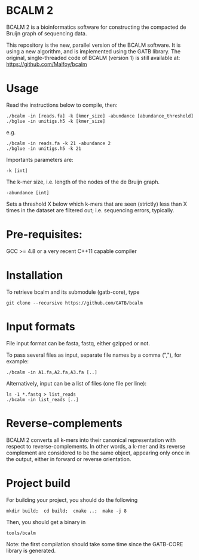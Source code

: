 # BCALM 2

BCALM 2 is a bioinformatics software for constructing the compacted de Bruijn graph of sequencing data.

This repository is the new, parallel version of the BCALM software.
It is using a new algorithm, and is implemented using the GATB library. 
The original, single-threaded code of BCALM (version 1) is still available at: https://github.com/Malfoy/bcalm

# Usage

Read the instructions below to compile, then:

    ./bcalm -in [reads.fa] -k [kmer_size] -abundance [abundance_threshold]
    ./bglue -in unitigs.h5 -k [kmer_size]
  
e.g.

    ./bcalm -in reads.fa -k 21 -abundance 2
    ./bglue -in unitigs.h5 -k 21

Importants parameters are:

    -k [int]
    
The k-mer size, i.e. length of the nodes of the de Bruijn graph.

    -abundance [int]

Sets a threshold X below which k-mers that are seen (strictly) less than X times in the dataset are filtered out; i.e. sequencing errors, typically.

# Pre-requisites:

GCC >= 4.8 or a very recent C++11 capable compiler

# Installation

To retrieve bcalm and its submodule (gatb-core), type

    git clone --recursive https://github.com/GATB/bcalm
    
# Input formats

File input format can be fasta, fastq, either gzipped or not.

To pass several files as input, separate file names by a comma (","), for example:

    ./bcalm -in A1.fa,A2.fa,A3.fa [..]

Alternatively, input can be a list of files (one file per line):

    ls -1 *.fastq > list_reads
    ./bcalm -in list_reads [..]
    
# Reverse-complements

BCALM 2 converts all k-mers into their canonical representation with respect to reverse-complements.
In other words, a k-mer and its reverse complement are considered to be the same object, appearing only once in the output, either in forward or reverse orientation.

# Project build

For building your project, you should do the following
    
    mkdir build;  cd build;  cmake ..;  make -j 8
    
Then, you should get a binary in

    tools/bcalm

Note: the first compilation should take some time since the GATB-CORE library is generated.

